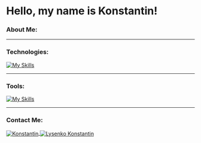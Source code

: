 
# Hello, my name is Konstantin!

### About Me:


---

### Technologies:

[![My Skills](https://skillicons.dev/icons?i=html,css,less,sass,js,ts,react,vue,gulp,webpack,nodejs,wordpress,python,php,jquery,bootstrap,flutterflow,tilda,bitrix24,mysql)](https://skillicons.dev)

---

### Tools:

[![My Skills](https://skillicons.dev/icons?i=vscode,idea,figma,ps,ai,pr,docker,git,github)](https://skillicons.dev)

---

### Contact Me:

<p align="left">
<a href="https://t.me/konstantin_lysenko_tg" target="blank"><img align="center" src="https://img.shields.io/badge/Telegram-2CA5E0?style=for-the-badge&logo=telegram&logoColor=white" alt="Konstantin" />
<a href="mailto:k.lysenko@atomlc.com.ua" target="blank"><img align="center" src="https://img.shields.io/badge/Gmail-D14836?style=for-the-badge&logo=gmail&logoColor=white&link=mailto:k.lysenko@atomlc.com.ua" alt="Lysenko Konstantin"  />
</p>

